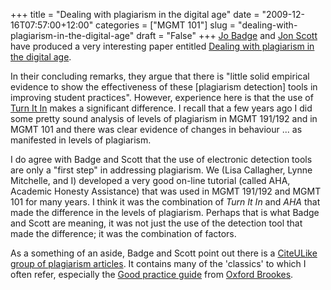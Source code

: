 +++
title = "Dealing with plagiarism in the digital age"
date = "2009-12-16T07:57:00+12:00"
categories = ["MGMT 101"]
slug = "dealing-with-plagiarism-in-the-digital-age"
draft = "False"
+++
[Jo Badge](https://drbadgr.wordpress.com/) and [Jon
Scott](https://www2.le.ac.uk/departments/cpp/staff/scott) have produced a
very interesting paper entitled [Dealing with plagiarism in the digital
age](https://evidencenet.pbworks.com/Dealing-with-plagiarism-in-the-digital-age).

In their concluding remarks, they argue that there is "little solid
empirical evidence to show the effectiveness of these [plagiarism
detection] tools in improving student practices". However, experience
here is that the use of [Turn It In](https://www.turnitin.com/) makes a
significant difference. I recall that a few years ago I did some pretty
sound analysis of levels of plagiarism in MGMT 191/192 and in MGMT 101
and there was clear evidence of changes in behaviour ... as manifested
in levels of plagiarism.

I do agree with Badge and Scott that the use of electronic detection
tools are only a "first step" in addressing plagiarism. We (Lisa
Callagher, Lynne Mitchelle, and I) developed a very good on-line
tutorial (called AHA, Academic Honesty Assistance) that was used in MGMT
191/192 and MGMT 101 for many years. I think it was the combination of
_Turn It In_ and _AHA_ that made the difference in the levels of
plagiarism. Perhaps that is what Badge and Scott are meaning, it was not
just the use of the detection tool that made the difference; it was the
combination of factors.

As a something of an aside, Badge and Scott point out there is a
[CiteULike group of plagiarism
articles](https://www.citeulike.org/group/11256). It contains many of the
'classics' to which I often refer, especially the [Good practice
guide](https://www.jisc.ac.uk/media/documents/programmes/plagiarism/brookes.pdf)
from [Oxford Brookes](https://www.brookes.ac.uk/).

